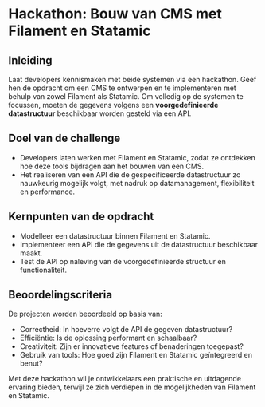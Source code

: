 # **Hackathon: Bouw van CMS met Filament en Statamic**

## Inleiding
Laat developers kennismaken met beide systemen via een hackathon. Geef hen de opdracht om een CMS te ontwerpen en te implementeren met behulp van zowel Filament als Statamic. Om volledig op de systemen te focussen, moeten de gegevens volgens een **voorgedefinieerde datastructuur** beschikbaar worden gesteld via een API.

## Doel van de challenge

* Developers laten werken met Filament en Statamic, zodat ze ontdekken hoe deze tools bijdragen aan het bouwen van een CMS.
* Het realiseren van een API die de gespecificeerde datastructuur zo nauwkeurig mogelijk volgt, met nadruk op datamanagement, flexibiliteit en performance.

## Kernpunten van de opdracht

* Modelleer een datastructuur binnen Filament en Statamic.
* Implementeer een API die de gegevens uit de datastructuur beschikbaar maakt.
* Test de API op naleving van de voorgedefinieerde structuur en functionaliteit.

## Beoordelingscriteria
De projecten worden beoordeeld op basis van:

* Correctheid: In hoeverre volgt de API de gegeven datastructuur?
* Efficiëntie: Is de oplossing performant en schaalbaar?
* Creativiteit: Zijn er innovatieve features of benaderingen toegepast?
* Gebruik van tools: Hoe goed zijn Filament en Statamic geïntegreerd en benut?

Met deze hackathon wil je ontwikkelaars een praktische en uitdagende ervaring bieden, terwijl ze zich verdiepen in de mogelijkheden van Filament en Statamic.

